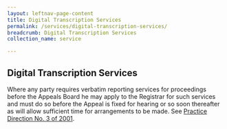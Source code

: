 ```yaml
---
layout: leftnav-page-content
title: Digital Transcription Services
permalink: /services/digital-transcription-services/
breadcrumb: Digital Transcription Services
collection_name: service

---
```


Digital Transcription Services
---
Where any party requires verbatim reporting services for proceedings before the Appeals Board he may apply to the Registrar for such services and must do so before the Appeal is fixed for hearing or so soon thereafter as will allow sufficient time for arrangements to be made. See [Practice Direction No. 3 of 2001](/files/Services-DTS). 

